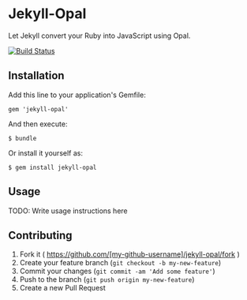 # Jekyll-Opal

Let Jekyll convert your Ruby into JavaScript using Opal.

[![Build
Status](https://travis-ci.org/jekyll/jekyll-opal.svg?branch=master)](https://travis-ci.org/jekyll/jekyll-opal)

## Installation

Add this line to your application's Gemfile:

    gem 'jekyll-opal'

And then execute:

    $ bundle

Or install it yourself as:

    $ gem install jekyll-opal

## Usage

TODO: Write usage instructions here

## Contributing

1. Fork it ( https://github.com/[my-github-username]/jekyll-opal/fork )
2. Create your feature branch (`git checkout -b my-new-feature`)
3. Commit your changes (`git commit -am 'Add some feature'`)
4. Push to the branch (`git push origin my-new-feature`)
5. Create a new Pull Request
